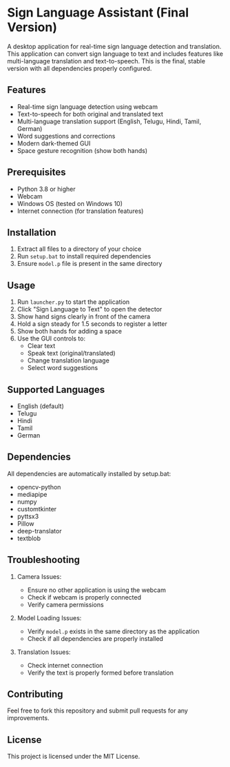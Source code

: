 # Sign Language Assistant (Final Version)

A desktop application for real-time sign language detection and translation. This application can convert sign language to text and includes features like multi-language translation and text-to-speech. This is the final, stable version with all dependencies properly configured.

## Features

- Real-time sign language detection using webcam
- Text-to-speech for both original and translated text
- Multi-language translation support (English, Telugu, Hindi, Tamil, German)
- Word suggestions and corrections
- Modern dark-themed GUI
- Space gesture recognition (show both hands)

## Prerequisites

- Python 3.8 or higher
- Webcam
- Windows OS (tested on Windows 10)
- Internet connection (for translation features)

## Installation

1. Extract all files to a directory of your choice
2. Run `setup.bat` to install required dependencies
3. Ensure `model.p` file is present in the same directory

## Usage

1. Run `launcher.py` to start the application
2. Click "Sign Language to Text" to open the detector
3. Show hand signs clearly in front of the camera
4. Hold a sign steady for 1.5 seconds to register a letter
5. Show both hands for adding a space
6. Use the GUI controls to:
   - Clear text
   - Speak text (original/translated)
   - Change translation language
   - Select word suggestions

## Supported Languages

- English (default)
- Telugu
- Hindi
- Tamil
- German

## Dependencies

All dependencies are automatically installed by setup.bat:
- opencv-python
- mediapipe
- numpy
- customtkinter
- pyttsx3
- Pillow
- deep-translator
- textblob

## Troubleshooting

1. Camera Issues:
   - Ensure no other application is using the webcam
   - Check if webcam is properly connected
   - Verify camera permissions

2. Model Loading Issues:
   - Verify `model.p` exists in the same directory as the application
   - Check if all dependencies are properly installed

3. Translation Issues:
   - Check internet connection
   - Verify the text is properly formed before translation

## Contributing

Feel free to fork this repository and submit pull requests for any improvements.

## License

This project is licensed under the MIT License.
